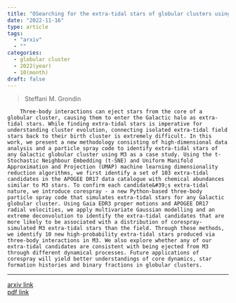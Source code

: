 ```yaml
---
title: "OSearching for the extra-tidal stars of globular clusters using high-dimensional analysis and a core particle spray code"
date: "2022-11-16"
type: article
tags:
  - "arxiv"
  - ""
categories:
  - globular cluster
  - 2022(year)
  - 10(month)
draft: false
---
```


> Steffani M. Grondin

        Three-body interactions can eject stars from the core of a globular cluster, causing them to enter the Galactic halo as extra-tidal stars. While finding extra-tidal stars is imperative for understanding cluster evolution, connecting isolated extra-tidal field stars back to their birth cluster is extremely difficult. In this work, we present a new methodology consisting of high-dimensional data analysis and a particle spray code to identify extra-tidal stars of any Galactic globular cluster using M3 as a case study. Using the t-Stochastic Neighbour Embedding (t-SNE) and Uniform Manifold Approximation and Projection (UMAP) machine learning dimensionality reduction algorithms, we first identify a set of 103 extra-tidal candidates in the APOGEE DR17 data catalogue with chemical abundances similar to M3 stars. To confirm each candidate&#39;s extra-tidal nature, we introduce corespray - a new Python-based three-body particle spray code that simulates extra-tidal stars for any Galactic globular cluster. Using Gaia EDR3 proper motions and APOGEE DR17 radial velocities, we apply multivariate Gaussian modelling and an extreme deconvolution to identify the extra-tidal candidates that are more likely to be associated with a distribution of corespray-simulated M3 extra-tidal stars than the field. Through these methods, we identify 10 new high-probability extra-tidal stars produced via three-body interactions in M3. We also explore whether any of our extra-tidal candidates are consistent with being ejected from M3 through different dynamical processes. Future applications of corespray will yield better understandings of core dynamics, star formation histories and binary fractions in globular clusters.

---

[arxiv link](https://arxiv.org/abs/2207.11263)  
[pdf link](https://arxiv.org/pdf/2207.11263)